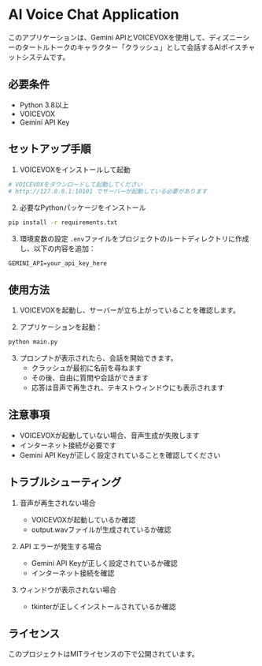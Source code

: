 # AI Voice Chat Application

このアプリケーションは、Gemini APIとVOICEVOXを使用して、ディズニーシーのタートルトークのキャラクター「クラッシュ」として会話するAIボイスチャットシステムです。

## 必要条件

- Python 3.8以上
- VOICEVOX
- Gemini API Key

## セットアップ手順

1. VOICEVOXをインストールして起動
```bash
# VOICEVOXをダウンロードして起動してください
# http://127.0.0.1:10101 でサーバーが起動している必要があります
```

2. 必要なPythonパッケージをインストール
```bash
pip install -r requirements.txt
```

3. 環境変数の設定
`.env`ファイルをプロジェクトのルートディレクトリに作成し、以下の内容を追加：
```
GEMINI_API=your_api_key_here
```

## 使用方法

1. VOICEVOXを起動し、サーバーが立ち上がっていることを確認します。

2. アプリケーションを起動：
```bash
python main.py
```

3. プロンプトが表示されたら、会話を開始できます。
   - クラッシュが最初に名前を尋ねます
   - その後、自由に質問や会話ができます
   - 応答は音声で再生され、テキストウィンドウにも表示されます

## 注意事項

- VOICEVOXが起動していない場合、音声生成が失敗します
- インターネット接続が必要です
- Gemini API Keyが正しく設定されていることを確認してください

## トラブルシューティング

1. 音声が再生されない場合
   - VOICEVOXが起動しているか確認
   - output.wavファイルが生成されているか確認

2. API エラーが発生する場合
   - Gemini API Keyが正しく設定されているか確認
   - インターネット接続を確認

3. ウィンドウが表示されない場合
   - tkinterが正しくインストールされているか確認

## ライセンス

このプロジェクトはMITライセンスの下で公開されています。